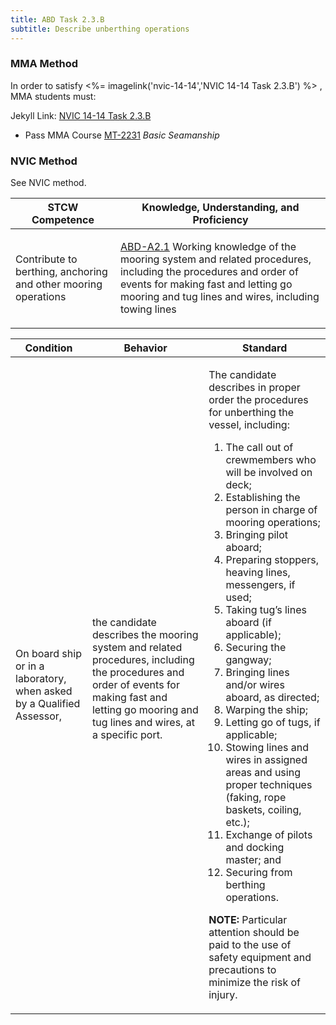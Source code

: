 ```yaml
---
title: ABD Task 2.3.B 
subtitle: Describe unberthing operations
---
```



### MMA Method

In order to satisfy <%= imagelink('nvic-14-14','NVIC 14-14  Task  2.3.B') %> , MMA students must:

Jekyll Link: [NVIC 14-14  Task  2.3.B](/stcw23/assets/images/nvic-14-14.pdf)

* Pass MMA Course  [MT-2231](MT-2231) *Basic Seamanship*


### NVIC Method

<a onclick="togglevisibility('nvic_methods')" >See NVIC method.</a>

<div id='nvic_methods' class='hide'>

<table>
<thead>
<tr>
<th class='forty'> STCW Competence </th>
<th class='sixty'> Knowledge, Understanding, and Proficiency </th>
</tr>
</thead>




<tbody>
<tr><td markdown='1'>

Contribute to berthing, anchoring and other mooring operations

</td><td markdown='1'>

[ABD-A2.1](../../tables/25.html#ABD-A2.1) Working knowledge of the mooring system and related procedures, including the procedures and order of events for making fast and letting go mooring and tug lines and wires, including towing lines

</td></tr>


</tbody>
</table>


<table>
<thead>
<tr><th class='twenty'>  Condition </th><th class='twenty'> Behavior </th><th  class='sixty'>Standard </th></tr>
</thead>
<tbody >



<tr><td markdown='1'>

On board ship or in a laboratory, when asked by a Qualified Assessor,

</td><td markdown='1'>

the candidate describes the mooring system and related procedures, including the procedures and order of events for making fast and letting go mooring and tug lines and wires, at a specific port.

<br>

<div class="tooltip">
<span class="tooltiptext">
</span>
</div>


</td><td markdown='1'>

The candidate describes in proper order the procedures for unberthing the vessel, including:

1. The call out of crewmembers who will be involved on deck;
2. Establishing the person in charge of mooring operations;
3. Bringing pilot aboard;
4. Preparing stoppers, heaving lines, messengers, if used;
5. Taking tug’s lines aboard (if applicable);
6. Securing the gangway;
7. Bringing lines and/or wires aboard, as directed;
8. Warping the ship;
9. Letting go of tugs, if applicable;
10. Stowing lines and wires in assigned areas and using proper techniques (faking, rope baskets, coiling, etc.);
11. Exchange of pilots and docking master; and 
12. Securing from berthing operations.
 
**NOTE:** Particular attention should be paid to the use of safety equipment and precautions to minimize the risk of injury. 

</td></tr>
</tbody>
</table>
</div>
